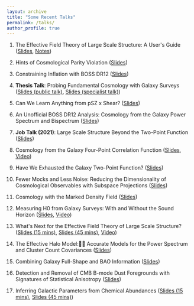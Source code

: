 ```yaml
---
layout: archive
title: "Some Recent Talks"
permalink: /talks/
author_profile: true
---
```


1. The Effective Field Theory of Large Scale Structure: A User's Guide ([Slides](http://oliverphilcox.github.io/files/eft_talk.pdf), [Notes](http://oliverphilcox.github.io/files/eft_intro.pdf))

2. Hints of Cosmological Parity Violation ([Slides](http://oliverphilcox.github.io/files/parity.pdf))

3. Constraining Inflation with BOSS DR12 ([Slides](http://oliverphilcox.github.io/files/madrid-inflation.pdf))

4. **Thesis Talk**: Probing Fundamental Cosmology with Galaxy Surveys ([Slides (public talk)](http://oliverphilcox.github.io/files/thesis-public.pdf), [Slides (specialist talk)](http://oliverphilcox.github.io/files/thesis-private.pdf))

5. Can We Learn Anything from pSZ x Shear? ([Slides](http://oliverphilcox.github.io/files/psz.pdf))

6. An Unofficial BOSS DR12 Analysis: Cosmology from the Galaxy Power Spectrum and Bispectrum ([Slides](http://oliverphilcox.github.io/files/cca22.pdf))

7. **Job Talk (2021)**: Large Scale Structure Beyond the Two-Point Function ([Slides](http://oliverphilcox.github.io/files/jobtalk.pdf))

8. Cosmology from the Galaxy Four-Point Correlation Function ([Slides](http://oliverphilcox.github.io/files/cosm_from_home21.pdf), [Video](https://www.youtube.com/watch?v=pmo1QigLsn4))

9. Have We Exhausted the Galaxy Two-Point Function? ([Slides](http://oliverphilcox.github.io/files/geneva_pk_talk.pdf))

10. Fewer Mocks and Less Noise: Reducing the Dimensionality of Cosmological Observables with Subspace Projections ([Slides](http://oliverphilcox.github.io/files/svd_data_compression.pdf))

11. Cosmology with the Marked Density Field ([Slides](http://oliverphilcox.github.io/files/mk_density.pdf))

12. Measuring H0 from Galaxy Surveys: With and Without the Sound Horizon ([Slides](http://oliverphilcox.github.io/files/cosm_from_home.pdf), [Video](https://www.youtube.c1m/embed/QM_pGTMhJTc))

13. What's Next for the Effective Field Theory of Large Scale Structure? ([Slides (15 mins)](http://oliverphilcox.github.io/files/uk_cosmo.pdf), [Slides (45 mins)](http://oliverphilcox.github.io/files/future_eft.pdf), [Video](http://pirsa.org/20060054))

14. The Effective Halo Model: Accurate Models for the Power Spectrum and Cluster Count Covariances ([Slides](http://oliverphilcox.github.io/files/ehm.pdf))

15. Combining Galaxy Full-Shape and BAO Information ([Slides](http://oliverphilcox.github.io/files/h0_eft.pdf))

16. Detection and Removal of CMB B-mode Dust Foregrounds with Signatures of Statistical Anisotropy ([Slides](http://oliverphilcox.github.io/files/dust_aniso.pdf))

17. Inferring Galactic Parameters from Chemical Abundances ([Slides (15 mins)](http://oliverphilcox.github.io/files/asa_talk.pdf), [Slides (45 mins)](http://oliverphilcox.github.io/files/chem_evol.pdf))

